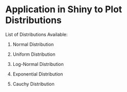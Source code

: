 # Application in Shiny to Plot Distributions

List of Distributions Available:

1) Normal Distribution

2) Uniform Distribution

3) Log-Normal Distribution

4) Exponential Distribution

5) Cauchy Distribution

